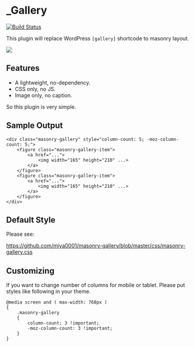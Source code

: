 # _Gallery

[![Build Status](https://travis-ci.org/miya0001/miya-gallery.svg?branch=master)](https://travis-ci.org/miya0001/miya-gallery)

This plugin will replace WordPress `[gallery]` shortcode to masonry layout.

![](https://www.evernote.com/l/ABUOZuavR05PbaoE2ICRvDS6LYbONZ8FVPgB/image.png)

## Features

* A lightweight, no-dependency.
* CSS only, no JS.
* Image only, no caption.

So this plugin is very simple.

## Sample Output

```
<div class="masonry-gallery" style="column-count: 5; -moz-column-count: 5;">
	<figure class="masonry-gallery-item">
		<a href="...">
			<img width="165" height="210" ...>
		</a>
	</figure>
	<figure class="masonry-gallery-item">
		<a href="...">
			<img width="165" height="210" ...>
		</a>
	</figure>
</div>
```

## Default Style

Please see:

https://github.com/miya0001/masonry-gallery/blob/master/css/masonry-gallery.css

## Customizing

If you want to change number of columns for mobile or tablet. Please put styles like following in your theme.

```
@media screen and ( max-width: 768px )
{
	.masonry-gallery
	{
		column-count: 3 !important;
		-moz-column-count: 3 !important;
	}
}
```
